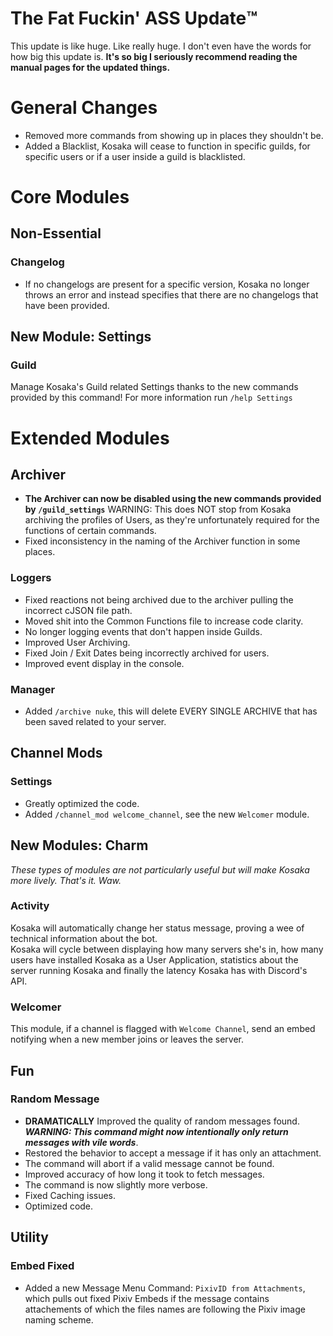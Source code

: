 # The Fat Fuckin' ASS Update™️
This update is like huge. Like really huge. I don't even have the words for how big this update is. **It's so big I seriously recommend reading the manual pages for the updated things.**

# General Changes
- Removed more commands from showing up in places they shouldn't be.
- Added a Blacklist, Kosaka will cease to function in specific guilds, for specific users or if a user inside a guild is blacklisted.

# Core Modules
## Non-Essential
### Changelog
- If no changelogs are present for a specific version, Kosaka no longer throws an error and instead specifies that there are no changelogs that have been provided.

## New Module: Settings
### Guild
Manage Kosaka's Guild related Settings thanks to the new commands provided by this command! For more information run `/help Settings`

# Extended Modules
## Archiver
- **The Archiver can now be disabled using the new commands provided by `/guild_settings`**
WARNING: This does NOT stop from Kosaka archiving the profiles of Users, as they're unfortunately required for the functions of certain commands.
- Fixed inconsistency in the naming of the Archiver function in some places.
### Loggers
- Fixed reactions not being archived due to the archiver pulling the incorrect cJSON file path.
- Moved shit into the Common Functions file to increase code clarity.
- No longer logging events that don't happen inside Guilds.
- Improved User Archiving.
- Fixed Join / Exit Dates being incorrectly archived for users.
- Improved event display in the console.
### Manager
- Added `/archive nuke`, this will delete EVERY SINGLE ARCHIVE that has been saved related to your server.

## Channel Mods
### Settings
- Greatly optimized the code.
- Added `/channel_mod welcome_channel`, see the new `Welcomer` module.

## New Modules: Charm
*These types of modules are not particularly useful but will make Kosaka more lively. That's it. Waw.*
### Activity
Kosaka will automatically change her status message, proving a wee of technical information about the bot.  
Kosaka will cycle between displaying how many servers she's in, how many users have installed Kosaka as a User Application, statistics about the server running Kosaka and finally the latency Kosaka has with Discord's API.
### Welcomer
This module, if a channel is flagged with `Welcome Channel`, send an embed notifying when a new member joins or leaves the server.

## Fun
### Random Message
- **DRAMATICALLY** Improved the quality of random messages found. ***WARNING: This command might now intentionally only return messages with vile words***.
- Restored the behavior to accept a message if it has only an attachment.
- The command will abort if a valid message cannot be found.
- Improved accuracy of how long it took to fetch messages.
- The command is now slightly more verbose.
- Fixed Caching issues.
- Optimized code.

## Utility
### Embed Fixed
- Added a new Message Menu Command: `PixivID from Attachments`, which pulls out fixed Pixiv Embeds if the message contains attachements of which the files names are following the Pixiv image naming scheme.